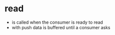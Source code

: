
# read

- is called when the consumer is ready to read
- with push data is buffered until a consumer asks

